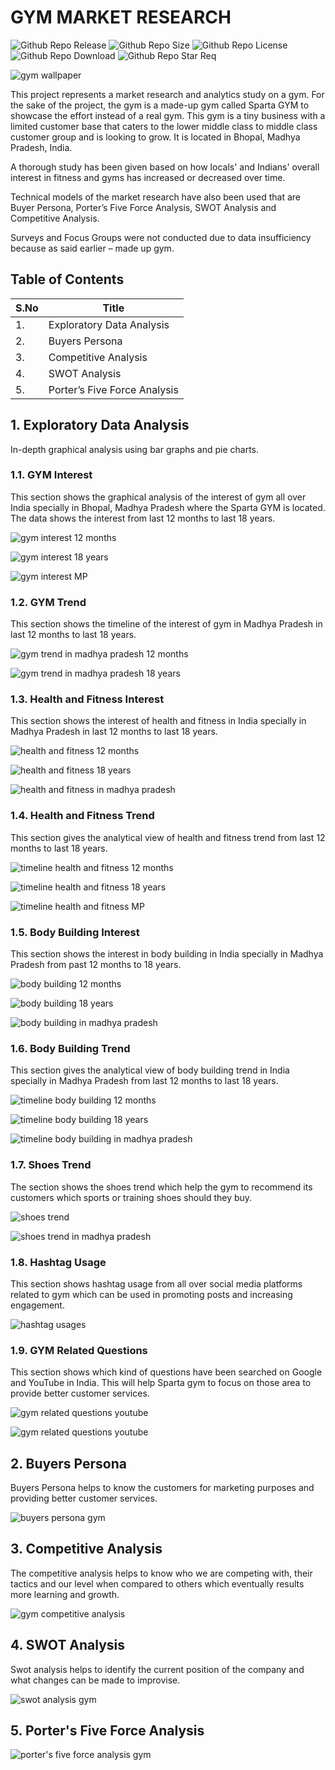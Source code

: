 # GYM MARKET RESEARCH

![Github Repo Release](https://img.shields.io/github/release-date/Onnamission/GYM-Market-Research)
![Github Repo Size](https://img.shields.io/github/repo-size/Onnamission/GYM-Market-Research)
![Github Repo License](https://img.shields.io/github/license/Onnamission/GYM-Market-Research)
![Github Repo Download](https://img.shields.io/github/downloads/Onnamission/GYM-Market-Research/total)
![Github Repo Star Req](https://img.shields.io/badge/%F0%9F%8C%9F-If%20Useful-BC4E99)

![gym wallpaper](Images/wallpaper.png)

This project represents a market research and analytics study on a gym. For the sake of the project, the gym is a made-up gym called Sparta GYM to showcase the effort instead of a real gym. This gym is a tiny business with a limited customer base that caters to the lower middle class to middle class customer group and is looking to grow. It is located in Bhopal, Madhya Pradesh, India.

A thorough study has been given based on how locals' and Indians' overall interest in fitness and gyms has increased or decreased over time.

Technical models of the market research have also been used that are Buyer Persona, Porter’s Five Force Analysis, SWOT Analysis and Competitive Analysis.

Surveys and Focus Groups were not conducted due to data insufficiency because as said earlier – made up gym.

## Table of Contents

| S.No             | Title      |
| -----------------| -------------- |
| 1. | Exploratory Data Analysis |
| 2. | Buyers Persona |
| 3. | Competitive Analysis |
| 4. | SWOT Analysis |
| 5. | Porter’s Five Force Analysis |

## 1. Exploratory Data Analysis

In-depth graphical analysis using bar graphs and pie charts.

### 1.1. GYM Interest

This section shows the graphical analysis of the interest of gym all over India specially in Bhopal, Madhya Pradesh where the Sparta GYM is located. The data shows the interest from last 12 months to last 18 years. 

![gym interest 12 months](Graphs/gym_interest_12m.png)

![gym interest 18 years](Graphs/gym_interest_18yrs.png)

![gym interest MP](Graphs/gym-interest_MP.png)

### 1.2. GYM Trend

This section shows the timeline of the interest of gym in Madhya Pradesh in last 12 months to last 18 years.

![gym trend in madhya pradesh 12 months](Graphs/gym-trend-in-madhya-pradesh_12m.png)

![gym trend in madhya pradesh 18 years](Graphs/gym-trend-in-madhya-pradesh_18yrs.png)

### 1.3. Health and Fitness Interest

This section shows the interest of health and fitness in India specially in Madhya Pradesh in last 12 months to last 18 years.

![health and fitness 12 months](Graphs/health-and-fitness_12m.png)

![health and fitness 18 years](Graphs/health-and-fitness_18yrs.png)

![health and fitness in madhya pradesh](Graphs/health-and-fitness-in-madhya-pradesh.png)

### 1.4. Health and Fitness Trend

This section gives the analytical view of health and fitness trend from last 12 months to last 18 years.

![timeline health and fitness 12 months](Graphs/timeline-health-and-fitness_12m.png)

![timeline health and fitness 18 years](Graphs/timeline-health-and-fitness_18yrs.png)

![timeline health and fitness MP](Graphs/timeline-health-and-fitness_MP.png)

### 1.5. Body Building Interest

This section shows the interest in body building in India specially in Madhya Pradesh from past 12 months to 18 years.

![body building 12 months](Graphs/body-building_12m.png)

![body building 18 years](Graphs/body-building_18yrs.png)

![body building in madhya pradesh](Graphs/body-building-in-madhya-pradesh.png)

### 1.6. Body Building Trend

This section gives the analytical view of body building trend in India specially in Madhya Pradesh from last 12 months to last 18 years.

![timeline body building 12 months](Graphs/timeline-body-building_12m.png)

![timeline body building 18 years](Graphs/timeline-body-building_18yrs.png)

![timeline body building in madhya pradesh](Graphs/timeline-body-building-in-madhya-pradesh.png)

### 1.7. Shoes Trend

The section shows the shoes trend which help the gym to recommend its customers which sports or training shoes should they buy.

![shoes trend](Graphs/shoes-trend.png)

![shoes trend in madhya pradesh](Graphs/shoes-trend-in-madhya-pradesh.png)

### 1.8. Hashtag Usage

This section shows hashtag usage from all over social media platforms related to gym which can be used in promoting posts and increasing engagement.

![hashtag usages](Graphs/hashtag-usages.png)

### 1.9. GYM Related Questions

This section shows which kind of questions have been searched on Google and YouTube in India. This will help Sparta gym to focus on those area to provide better customer services.  

![gym related questions youtube](Graphs/gym-related-questions-google.png)

![gym related questions youtube](Graphs/gym-related-questions-youtube.png)

## 2. Buyers Persona

Buyers Persona helps to know the customers for marketing purposes and providing better customer services.

![buyers persona gym](Images/buyer_persona_gym.png)

## 3. Competitive Analysis

The competitive analysis helps to know who we are competing with, their tactics and our level when compared to others which eventually results more learning and growth.

![gym competitive analysis](Images/gym_competitive_analysis.png)

## 4. SWOT Analysis

Swot analysis helps to identify the current position of the company and what changes can be made to improvise.

![swot analysis gym](Images/swot_analysis_gym.png)

## 5. Porter's Five Force Analysis

![porter's five force analysis gym](Images/five_force_analysis_gym.png)

